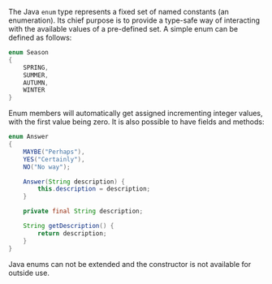 The Java `enum` type represents a fixed set of named constants (an enumeration). Its chief purpose is to provide a type-safe way of interacting with the available values of a pre-defined set. A simple enum can be defined as follows:

```java
enum Season
{
    SPRING,
    SUMMER,
    AUTUMN,
    WINTER
}
```

Enum members will automatically get assigned incrementing integer values, with the first value being zero.
It is also possible to have fields and methods:

```java
enum Answer
{
    MAYBE("Perhaps"),
    YES("Certainly"),
    NO("No way");

    Answer(String description) {
        this.description = description;
    }

    private final String description;

    String getDescription() {
        return description;
    }
}
```

Java enums can  not be extended and the constructor is not available for outside use.


